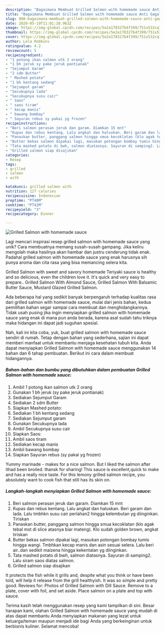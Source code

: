 ```yaml
---
description: "Bagaimana Membuat Grilled Salmon with homemade sauce Anti Gagal"
title: "Bagaimana Membuat Grilled Salmon with homemade sauce Anti Gagal"
slug: 988-bagaimana-membuat-grilled-salmon-with-homemade-sauce-anti-gagal
date: 2020-05-19T11:01:28.963Z
image: https://img-global.cpcdn.com/recipes/5e2a178327b4f399/751x532cq70/grilled-salmon-with-homemade-sauce-foto-resep-utama.jpg
thumbnail: https://img-global.cpcdn.com/recipes/5e2a178327b4f399/751x532cq70/grilled-salmon-with-homemade-sauce-foto-resep-utama.jpg
cover: https://img-global.cpcdn.com/recipes/5e2a178327b4f399/751x532cq70/grilled-salmon-with-homemade-sauce-foto-resep-utama.jpg
author: Lela Robbins
ratingvalue: 4.2
reviewcount: 5
recipeingredient:
- "1 potong ikan salmon utk 2 orang"
- "1 bh jeruk sy pake jeruk pontianak"
- "Sejumput Garam"
- "2 sdm Butter"
- " Mashed potato"
- "1 bh kentang sedang"
- "Sejumput garam"
- "Secukupnya lada"
- "Secukupnya susu cair"
- " Saos"
- " saos tiram"
- " kecap manis"
- " bawang bombay"
- " Sayuran rebus sy pakai yg frozen"
recipeinstructions:
- "Beri salmon perasan jeruk dan garam. Diamkan 15 mnt"
- "Kupas dan rebus kentang. Lalu angkat dan haluskan. Beri garam dan lada. Lalu tmbhkn susu cair perlahan2 hingga kelembutan yg diinginkan. Tiriskan"
- "Panaskan butter, panggang salmon hingga smua kecoklatan (klo agak tebal mst di slice atasnya biar mateng). Klo sudah golden brown, angkat tiriskan"
- "Butter bekas salmon dipakai lagi, masukan potongan bombay tumis hingga wangi. Tmbhkan kecap manis dan asin sesuai selera. Lalu beri air..dan sedikit maizena hingga kekentalan yg diinginkan."
- "Tata mashed potato di bwh, salmon diatasnya. Sayuran di samping2. Lalu siram saos diatas salmon."
- "Grilled salmon siap disajikan"
categories:
- Resep
tags:
- grilled
- salmon
- with

katakunci: grilled salmon with 
nutrition: 127 calories
recipecuisine: Indonesian
preptime: "PT40M"
cooktime: "PT42M"
recipeyield: "3"
recipecategory: Dinner

---
```



![Grilled Salmon with homemade sauce](https://img-global.cpcdn.com/recipes/5e2a178327b4f399/751x532cq70/grilled-salmon-with-homemade-sauce-foto-resep-utama.jpg)

Lagi mencari inspirasi resep grilled salmon with homemade sauce yang unik? Cara membuatnya memang susah-susah gampang. Jika keliru mengolah maka hasilnya akan hambar dan justru cenderung tidak enak. Padahal grilled salmon with homemade sauce yang enak harusnya sih punya aroma dan cita rasa yang bisa memancing selera kita.

Grilled Salmon with sweet and savory homemade Teriyaki sauce is healthy and so delicious, even the children love it. It&#39;s quick and very easy to prepare.. Grilled Salmon With Almond Sauce, Grilled Salmon With Balsamic Butter Sauce, Mustard Glazed Grilled Salmon.

Ada beberapa hal yang sedikit banyak berpengaruh terhadap kualitas rasa dari grilled salmon with homemade sauce, mulai dari jenis bahan, kedua pemilihan bahan segar sampai cara membuat dan menghidangkannya. Tidak usah pusing jika ingin menyiapkan grilled salmon with homemade sauce yang enak di mana pun anda berada, karena asal sudah tahu triknya maka hidangan ini dapat jadi suguhan spesial.


Nah, kali ini kita coba, yuk, buat grilled salmon with homemade sauce sendiri di rumah. Tetap dengan bahan yang sederhana, sajian ini dapat memberi manfaat untuk membantu menjaga kesehatan tubuh kita. Anda dapat menyiapkan Grilled Salmon with homemade sauce menggunakan 14 bahan dan 6 tahap pembuatan. Berikut ini cara dalam membuat hidangannya.

<!--inarticleads1-->

##### Bahan-bahan dan bumbu yang dibutuhkan dalam pembuatan Grilled Salmon with homemade sauce:

1. Ambil 1 potong ikan salmon utk 2 orang
1. Gunakan 1 bh jeruk (sy pake jeruk pontianak)
1. Sediakan Sejumput Garam
1. Sediakan 2 sdm Butter
1. Siapkan  Mashed potato:
1. Sediakan 1 bh kentang sedang
1. Sediakan Sejumput garam
1. Gunakan Secukupnya lada
1. Ambil Secukupnya susu cair
1. Siapkan  Saos:
1. Ambil  saos tiram
1. Sediakan  kecap manis
1. Ambil  bawang bombay
1. Siapkan  Sayuran rebus (sy pakai yg frozen)


Yummy marinade - makes for a nice salmon. But I liked the salmon after ithad been broiled. thansk for sharing! This sauce is excellent,quick to make and has a really nice taste. For this lemony grilled salmon recipe, you absolutely want to cook fish that still has its skin on. 

<!--inarticleads2-->

##### Langkah-langkah menyiapkan Grilled Salmon with homemade sauce:

1. Beri salmon perasan jeruk dan garam. Diamkan 15 mnt
1. Kupas dan rebus kentang. Lalu angkat dan haluskan. Beri garam dan lada. Lalu tmbhkn susu cair perlahan2 hingga kelembutan yg diinginkan. Tiriskan
1. Panaskan butter, panggang salmon hingga smua kecoklatan (klo agak tebal mst di slice atasnya biar mateng). Klo sudah golden brown, angkat tiriskan
1. Butter bekas salmon dipakai lagi, masukan potongan bombay tumis hingga wangi. Tmbhkan kecap manis dan asin sesuai selera. Lalu beri air..dan sedikit maizena hingga kekentalan yg diinginkan.
1. Tata mashed potato di bwh, salmon diatasnya. Sayuran di samping2. Lalu siram saos diatas salmon.
1. Grilled salmon siap disajikan


It protects the fish while it grills and, despite what you think or have been told, will help it release from the grill healthyish. It was so simple and pretty good. Reviews for: Photos of Grilled Salmon with Dill Sauce. Remove to a plate, cover with foil, and set aside. Place salmon on a plate and top with sauce. 

Terima kasih telah menggunakan resep yang kami tampilkan di sini. Besar harapan kami, olahan Grilled Salmon with homemade sauce yang mudah di atas dapat membantu Anda menyiapkan makanan yang lezat untuk keluarga/teman maupun menjadi ide bagi Anda yang berkeinginan untuk berbisnis kuliner. Selamat mencoba!
